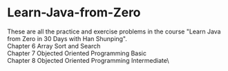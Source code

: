 # Learn-Java-from-Zero
These are all the practice and exercise problems in the course "Learn Java from Zero in 30 Days with Han Shunping".\
Chapter 6 Array Sort and Search\
Chapter 7 Objected Oriented Programming Basic\
Chapter 8 Objected Oriented Programming Intermediate\
